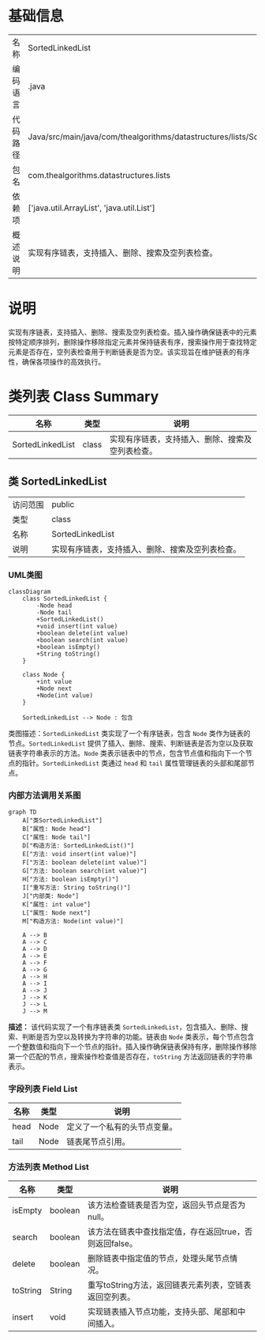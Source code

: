 # 基础信息

|      |      |
|------|------|
| 名称 | SortedLinkedList |
| 编码语言 | .java |
| 代码路径 | Java/src/main/java/com/thealgorithms/datastructures/lists/SortedLinkedList.java |
| 包名 | com.thealgorithms.datastructures.lists |
| 依赖项 | ['java.util.ArrayList', 'java.util.List'] |
| 概述说明 | 实现有序链表，支持插入、删除、搜索及空列表检查。 |

# 说明

实现有序链表，支持插入、删除、搜索及空列表检查。插入操作确保链表中的元素按特定顺序排列，删除操作移除指定元素并保持链表有序，搜索操作用于查找特定元素是否存在，空列表检查用于判断链表是否为空。该实现旨在维护链表的有序性，确保各项操作的高效执行。

# 类列表 Class Summary

| 名称   | 类型  | 说明 |
|-------|------|-------------|
| SortedLinkedList | class | 实现有序链表，支持插入、删除、搜索及空列表检查。 |



## 类 SortedLinkedList

|      |      |
|------|------|
| 访问范围 | public |
| 类型 | class |
| 名称 | SortedLinkedList |
| 说明 | 实现有序链表，支持插入、删除、搜索及空列表检查。 |


### UML类图

```mermaid
classDiagram
    class SortedLinkedList {
        -Node head
        -Node tail
        +SortedLinkedList()
        +void insert(int value)
        +boolean delete(int value)
        +boolean search(int value)
        +boolean isEmpty()
        +String toString()
    }

    class Node {
        +int value
        +Node next
        +Node(int value)
    }

    SortedLinkedList --> Node : 包含
```

类图描述：`SortedLinkedList` 类实现了一个有序链表，包含 `Node` 类作为链表的节点。`SortedLinkedList` 提供了插入、删除、搜索、判断链表是否为空以及获取链表字符串表示的方法。`Node` 类表示链表中的节点，包含节点值和指向下一个节点的指针。`SortedLinkedList` 类通过 `head` 和 `tail` 属性管理链表的头部和尾部节点。


### 内部方法调用关系图

```mermaid
graph TD
    A["类SortedLinkedList"]
    B["属性: Node head"]
    C["属性: Node tail"]
    D["构造方法: SortedLinkedList()"]
    E["方法: void insert(int value)"]
    F["方法: boolean delete(int value)"]
    G["方法: boolean search(int value)"]
    H["方法: boolean isEmpty()"]
    I["重写方法: String toString()"]
    J["内部类: Node"]
    K["属性: int value"]
    L["属性: Node next"]
    M["构造方法: Node(int value)"]

    A --> B
    A --> C
    A --> D
    A --> E
    A --> F
    A --> G
    A --> H
    A --> I
    A --> J
    J --> K
    J --> L
    J --> M
```

**描述：** 该代码实现了一个有序链表类 `SortedLinkedList`，包含插入、删除、搜索、判断是否为空以及转换为字符串的功能。链表由 `Node` 类表示，每个节点包含一个整数值和指向下一个节点的指针。插入操作确保链表保持有序，删除操作移除第一个匹配的节点，搜索操作检查值是否存在，`toString` 方法返回链表的字符串表示。

### 字段列表 Field List

| 名称  | 类型  | 说明 |
|-------|-------|------|
| head | Node | 定义了一个私有的头节点变量。 |
| tail | Node | 链表尾节点引用。 |

### 方法列表 Method List

| 名称  | 类型  | 说明 |
|-------|-------|------|
| isEmpty | boolean | 该方法检查链表是否为空，返回头节点是否为null。 |
| search | boolean | 该方法在链表中查找指定值，存在返回true，否则返回false。 |
| delete | boolean | 删除链表中指定值的节点，处理头尾节点情况。 |
| toString | String | 重写toString方法，返回链表元素列表，空链表返回空列表。 |
| insert | void | 实现链表插入节点功能，支持头部、尾部和中间插入。 |




